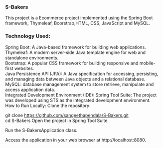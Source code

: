 <h3>S-Bakers</h3>
This project is a Ecommerce project implemented using the Spring Boot framework, Thymeleaf, Boorstrap,HTML, CSS, JavaScript and MySQL.

<h3>Technology Used:</h3>
Spring Boot: A Java-based framework for building web applications.<br>
Thymeleaf: A modern server-side Java template engine for web and standalone environments.<br>
Bootstrap: A popular CSS framework for building responsive and mobile-first websites.<br>
Java Persistence API (JPA): A Java specification for accessing, persisting, and managing data between Java objects and a relational database.<br>
MySQL: database management system to store retrieve, manipulate and access application data.<br>
Integrated Development Environment (IDE):
Spring Tool Suite: The project was developed using STS as the integrated development environment.<br>
How to Run Locally:
Clone the repository:

git clone https://github.com/sangeethapendala/S-Bakers.git  <br>
cd S-Bakers
Open the project in Spring Tool Suite.<br>

Run the S-BakersApplication class.<br>

Access the application in your web browser at http://localhost:8080.
